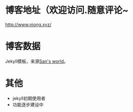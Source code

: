 博客地址（欢迎访问.随意评论~
===

http://www.niong.xyz/

博客数据
===

Jekyll模板，来源[San's world](http://hueidou.github.io/)。

其他
===

- jekyll初期使用者
- 功能逐步建设中

